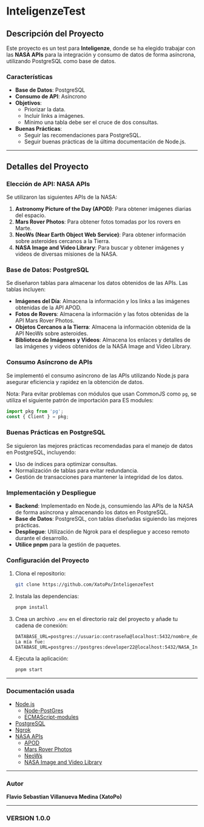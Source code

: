 # InteligenzeTest

## Descripción del Proyecto

Este proyecto es un test para **Inteligenze**, donde se ha elegido trabajar con las **NASA APIs** para la integración y consumo de datos de forma asíncrona, utilizando PostgreSQL como base de datos.

### Características

- **Base de Datos**: PostgreSQL
- **Consumo de API**: Asíncrono
- **Objetivos**:
  - Priorizar la data.
  - Incluir links a imágenes.
  - Mínimo una tabla debe ser el cruce de dos consultas.
- **Buenas Prácticas**: 
  - Seguir las recomendaciones para PostgreSQL.
  - Seguir buenas prácticas de la última documentación de Node.js.

---

## Detalles del Proyecto

### Elección de API: NASA APIs

Se utilizaron las siguientes APIs de la NASA:
1. **Astronomy Picture of the Day (APOD)**: Para obtener imágenes diarias del espacio.
2. **Mars Rover Photos**: Para obtener fotos tomadas por los rovers en Marte.
3. **NeoWs (Near Earth Object Web Service)**: Para obtener información sobre asteroides cercanos a la Tierra.
4. **NASA Image and Video Library**: Para buscar y obtener imágenes y videos de diversas misiones de la NASA.

### Base de Datos: PostgreSQL

Se diseñaron tablas para almacenar los datos obtenidos de las APIs. Las tablas incluyen:
- **Imágenes del Día**: Almacena la información y los links a las imágenes obtenidas de la API APOD.
- **Fotos de Rovers**: Almacena la información y las fotos obtenidas de la API Mars Rover Photos.
- **Objetos Cercanos a la Tierra**: Almacena la información obtenida de la API NeoWs sobre asteroides.
- **Biblioteca de Imágenes y Videos**: Almacena los enlaces y detalles de las imágenes y videos obtenidos de la NASA Image and Video Library.

### Consumo Asíncrono de APIs

Se implementó el consumo asíncrono de las APIs utilizando Node.js para asegurar eficiencia y rapidez en la obtención de datos. 

Nota: Para evitar problemas con módulos que usan CommonJS como `pg`, se utiliza el siguiente patrón de importación para ES modules:
```js
import pkg from 'pg';
const { Client } = pkg;
```

### Buenas Prácticas en PostgreSQL

Se siguieron las mejores prácticas recomendadas para el manejo de datos en PostgreSQL, incluyendo:
- Uso de índices para optimizar consultas.
- Normalización de tablas para evitar redundancia.
- Gestión de transacciones para mantener la integridad de los datos.

### Implementación y Despliegue

- **Backend**: Implementado en Node.js, consumiendo las APIs de la NASA de forma asíncrona y almacenando los datos en PostgreSQL.
- **Base de Datos**: PostgreSQL, con tablas diseñadas siguiendo las mejores prácticas.
- **Despliegue**: Utilización de Ngrok para el despliegue y acceso remoto durante el desarrollo.
- **Utilice pnpm** para la gestión de paquetes.

### Configuración del Proyecto

1. Clona el repositorio:
   ```bash
   git clone https://github.com/XatoPo/InteligenzeTest
   ```

2. Instala las dependencias:
   ```bash
   pnpm install
   ```

3. Crea un archivo `.env` en el directorio raíz del proyecto y añade tu cadena de conexión:
   ```plaintext
   DATABASE_URL=postgres://usuario:contraseña@localhost:5432/nombre_de_la_base_de_dato
   La mía fue: 
   DATABASE_URL=postgres://postgres:developer22@localhost:5432/NASA_Inteligenze
   ```

4. Ejecuta la aplicación:
   ```bash
   pnpm start
   ```

---

### Documentación usada

- [Node.js](https://nodejs.org/es/)
    - [Node-PostGres](https://node-postgres.co/)
    - [ECMAScript-modules](https://nodejs.org/api/esm.html#modules-ecmascript-modules)
- [PostgreSQL](https://www.postgresql.org/)
- [Ngrok](https://ngrok.com/)
- [NASA APIs](https://api.nasa.gov/)
  - [APOD](https://api.nasa.gov/planetary/apod)
  - [Mars Rover Photos](https://api.nasa.gov/mars-photos/api/v1)
  - [NeoWs](https://api.nasa.gov/planetary/neo/rest/v1/feed)
  - [NASA Image and Video Library](https://images.nasa.gov/)

---

### Autor

**Flavio Sebastian Villanueva Medina (XatoPo)**

---

### VERSION 1.0.0